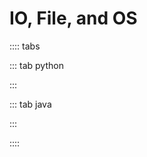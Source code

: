 # IO, File, and OS

:::: tabs

::: tab python

<Jupyter filePath="io/python.ipynb" />

:::

::: tab java

<Jupyter filePath="io/java.ipynb" />

:::

::::
